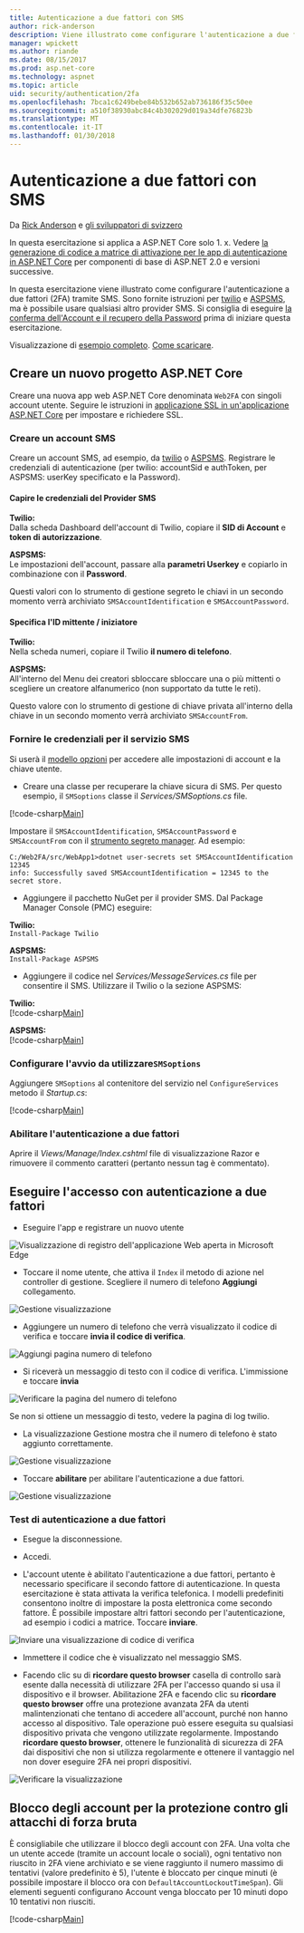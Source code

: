```yaml
---
title: Autenticazione a due fattori con SMS
author: rick-anderson
description: Viene illustrato come configurare l'autenticazione a due fattori (2FA) con ASP.NET Core
manager: wpickett
ms.author: riande
ms.date: 08/15/2017
ms.prod: asp.net-core
ms.technology: aspnet
ms.topic: article
uid: security/authentication/2fa
ms.openlocfilehash: 7bca1c6249bebe84b532b652ab736186f35c50ee
ms.sourcegitcommit: a510f38930abc84c4b302029d019a34dfe76823b
ms.translationtype: MT
ms.contentlocale: it-IT
ms.lasthandoff: 01/30/2018
---
```

# <a name="two-factor-authentication-with-sms"></a>Autenticazione a due fattori con SMS

Da [Rick Anderson](https://twitter.com/RickAndMSFT) e [gli sviluppatori di svizzero](https://github.com/Swiss-Devs)

In questa esercitazione si applica a ASP.NET Core solo 1. x. Vedere [la generazione di codice a matrice di attivazione per le app di autenticazione in ASP.NET Core](xref:security/authentication/identity-enable-qrcodes) per componenti di base di ASP.NET 2.0 e versioni successive.

In questa esercitazione viene illustrato come configurare l'autenticazione a due fattori (2FA) tramite SMS. Sono fornite istruzioni per [twilio](https://www.twilio.com/) e [ASPSMS](https://www.aspsms.com/asp.net/identity/core/testcredits/), ma è possibile usare qualsiasi altro provider SMS. Si consiglia di eseguire [la conferma dell'Account e il recupero della Password](accconfirm.md) prima di iniziare questa esercitazione.

Visualizzazione di [esempio completo](https://github.com/aspnet/Docs/tree/master/aspnetcore/security/authentication/2fa/sample/Web2FA). [Come scaricare](xref:tutorials/index#how-to-download-a-sample).

## <a name="create-a-new-aspnet-core-project"></a>Creare un nuovo progetto ASP.NET Core

Creare una nuova app web ASP.NET Core denominata `Web2FA` con singoli account utente. Seguire le istruzioni in [applicazione SSL in un'applicazione ASP.NET Core](xref:security/enforcing-ssl) per impostare e richiedere SSL.

### <a name="create-an-sms-account"></a>Creare un account SMS

Creare un account SMS, ad esempio, da [twilio](https://www.twilio.com/) o [ASPSMS](https://www.aspsms.com/asp.net/identity/core/testcredits/). Registrare le credenziali di autenticazione (per twilio: accountSid e authToken, per ASPSMS: userKey specificato e la Password).

#### <a name="figuring-out-sms-provider-credentials"></a>Capire le credenziali del Provider SMS

**Twilio:**  
Dalla scheda Dashboard dell'account di Twilio, copiare il **SID di Account** e **token di autorizzazione**.

**ASPSMS:**  
Le impostazioni dell'account, passare alla **parametri Userkey** e copiarlo in combinazione con il **Password**.

Questi valori con lo strumento di gestione segreto le chiavi in un secondo momento verrà archiviato `SMSAccountIdentification` e `SMSAccountPassword`.

#### <a name="specifying-senderid--originator"></a>Specifica l'ID mittente / iniziatore

**Twilio:**  
Nella scheda numeri, copiare il Twilio **il numero di telefono**. 

**ASPSMS:**  
All'interno del Menu dei creatori sbloccare sbloccare una o più mittenti o scegliere un creatore alfanumerico (non supportato da tutte le reti). 

Questo valore con lo strumento di gestione di chiave privata all'interno della chiave in un secondo momento verrà archiviato `SMSAccountFrom`.


### <a name="provide-credentials-for-the-sms-service"></a>Fornire le credenziali per il servizio SMS

Si userà il [modello opzioni](xref:fundamentals/configuration/options) per accedere alle impostazioni di account e la chiave utente. 

   * Creare una classe per recuperare la chiave sicura di SMS. Per questo esempio, il `SMSoptions` classe il *Services/SMSoptions.cs* file.

[!code-csharp[Main](2fa/sample/Web2FA/Services/SMSoptions.cs)]

Impostare il `SMSAccountIdentification`, `SMSAccountPassword` e `SMSAccountFrom` con il [strumento segreto manager](xref:security/app-secrets). Ad esempio:

```none
C:/Web2FA/src/WebApp1>dotnet user-secrets set SMSAccountIdentification 12345
info: Successfully saved SMSAccountIdentification = 12345 to the secret store.
```
* Aggiungere il pacchetto NuGet per il provider SMS. Dal Package Manager Console (PMC) eseguire:

**Twilio:**  
`Install-Package Twilio`

**ASPSMS:**  
`Install-Package ASPSMS`


* Aggiungere il codice nel *Services/MessageServices.cs* file per consentire il SMS. Utilizzare il Twilio o la sezione ASPSMS:


**Twilio:**  
[!code-csharp[Main](2fa/sample/Web2FA/Services/MessageServices_twilio.cs)]

**ASPSMS:**  
[!code-csharp[Main](2fa/sample/Web2FA/Services/MessageServices_ASPSMS.cs)]

### <a name="configure-startup-to-use-smsoptions"></a>Configurare l'avvio da utilizzare`SMSoptions`

Aggiungere `SMSoptions` al contenitore del servizio nel `ConfigureServices` metodo il *Startup.cs*:

[!code-csharp[Main](2fa/sample/Web2FA/Startup.cs?name=snippet1&highlight=4)]

### <a name="enable-two-factor-authentication"></a>Abilitare l'autenticazione a due fattori

Aprire il *Views/Manage/Index.cshtml* file di visualizzazione Razor e rimuovere il commento caratteri (pertanto nessun tag è commentato).

## <a name="log-in-with-two-factor-authentication"></a>Eseguire l'accesso con autenticazione a due fattori

* Eseguire l'app e registrare un nuovo utente

![Visualizzazione di registro dell'applicazione Web aperta in Microsoft Edge](2fa/_static/login2fa1.png)

* Toccare il nome utente, che attiva il `Index` il metodo di azione nel controller di gestione. Scegliere il numero di telefono **Aggiungi** collegamento.

![Gestione visualizzazione](2fa/_static/login2fa2.png)

* Aggiungere un numero di telefono che verrà visualizzato il codice di verifica e toccare **invia il codice di verifica**.

![Aggiungi pagina numero di telefono](2fa/_static/login2fa3.png)

* Si riceverà un messaggio di testo con il codice di verifica. L'immissione e toccare **invia**

![Verificare la pagina del numero di telefono](2fa/_static/login2fa4.png)

Se non si ottiene un messaggio di testo, vedere la pagina di log twilio.

* La visualizzazione Gestione mostra che il numero di telefono è stato aggiunto correttamente.

![Gestione visualizzazione](2fa/_static/login2fa5.png)

* Toccare **abilitare** per abilitare l'autenticazione a due fattori.

![Gestione visualizzazione](2fa/_static/login2fa6.png)

### <a name="test-two-factor-authentication"></a>Test di autenticazione a due fattori

* Esegue la disconnessione.

* Accedi.

* L'account utente è abilitato l'autenticazione a due fattori, pertanto è necessario specificare il secondo fattore di autenticazione. In questa esercitazione è stata attivata la verifica telefonica. I modelli predefiniti consentono inoltre di impostare la posta elettronica come secondo fattore. È possibile impostare altri fattori secondo per l'autenticazione, ad esempio i codici a matrice. Toccare **inviare**.

![Inviare una visualizzazione di codice di verifica](2fa/_static/login2fa7.png)

* Immettere il codice che è visualizzato nel messaggio SMS.

* Facendo clic su di **ricordare questo browser** casella di controllo sarà esente dalla necessità di utilizzare 2FA per l'accesso quando si usa il dispositivo e il browser. Abilitazione 2FA e facendo clic su **ricordare questo browser** offre una protezione avanzata 2FA da utenti malintenzionati che tentano di accedere all'account, purché non hanno accesso al dispositivo. Tale operazione può essere eseguita su qualsiasi dispositivo privata che vengono utilizzate regolarmente. Impostando **ricordare questo browser**, ottenere le funzionalità di sicurezza di 2FA dai dispositivi che non si utilizza regolarmente e ottenere il vantaggio nel non dover eseguire 2FA nei propri dispositivi.

![Verificare la visualizzazione](2fa/_static/login2fa8.png)

## <a name="account-lockout-for-protecting-against-brute-force-attacks"></a>Blocco degli account per la protezione contro gli attacchi di forza bruta

È consigliabile che utilizzare il blocco degli account con 2FA. Una volta che un utente accede (tramite un account locale o sociali), ogni tentativo non riuscito in 2FA viene archiviato e se viene raggiunto il numero massimo di tentativi (valore predefinito è 5), l'utente è bloccato per cinque minuti (è possibile impostare il blocco ora con `DefaultAccountLockoutTimeSpan`). Gli elementi seguenti configurano Account venga bloccato per 10 minuti dopo 10 tentativi non riusciti.

[!code-csharp[Main](2fa/sample/Web2FA/Startup.cs?name=snippet2&highlight=13-17)] 
